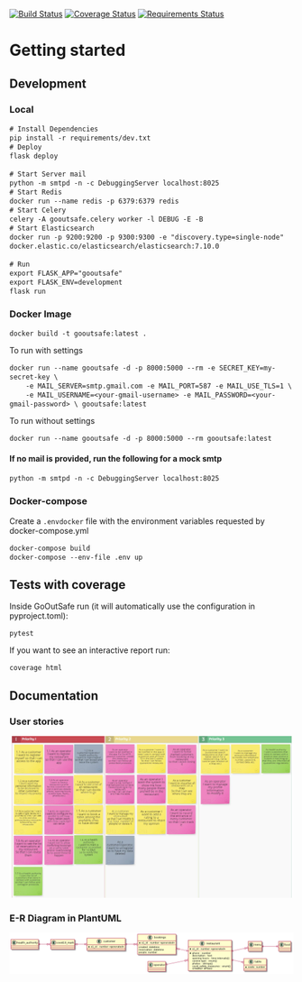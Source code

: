 [![Build Status](https://travis-ci.org/reuseman/GoOutSafe.svg?branch=main)](https://travis-ci.org/reuseman/GoOutSafe) [![Coverage Status](https://coveralls.io/repos/github/reuseman/GoOutSafe/badge.svg?branch=main)](https://coveralls.io/github/reuseman/GoOutSafe?branch=main) [![Requirements Status](https://requires.io/github/reuseman/GoOutSafe/requirements.svg?branch=main)](https://requires.io/github/reuseman/GoOutSafe/requirements/?branch=main)

# Getting started

## Development
### Local
    # Install Dependencies
    pip install -r requirements/dev.txt
    # Deploy
    flask deploy

    # Start Server mail
    python -m smtpd -n -c DebuggingServer localhost:8025
    # Start Redis
    docker run --name redis -p 6379:6379 redis
    # Start Celery
    celery -A gooutsafe.celery worker -l DEBUG -E -B
    # Start Elasticsearch
    docker run -p 9200:9200 -p 9300:9300 -e "discovery.type=single-node" docker.elastic.co/elasticsearch/elasticsearch:7.10.0
    
    # Run 
    export FLASK_APP="gooutsafe"
    export FLASK_ENV=development
    flask run

### Docker Image
    docker build -t gooutsafe:latest . 

To run with settings

    docker run --name gooutsafe -d -p 8000:5000 --rm -e SECRET_KEY=my-secret-key \
        -e MAIL_SERVER=smtp.gmail.com -e MAIL_PORT=587 -e MAIL_USE_TLS=1 \
        -e MAIL_USERNAME=<your-gmail-username> -e MAIL_PASSWORD=<your-gmail-password> \ gooutsafe:latest

To run without settings

    docker run --name gooutsafe -d -p 8000:5000 --rm gooutsafe:latest

#### If no mail is provided, run the following for a mock smtp
    python -m smtpd -n -c DebuggingServer localhost:8025

### Docker-compose
Create a `.envdocker` file with the environment variables requested by docker-compose.yml

    docker-compose build
    docker-compose --env-file .env up
## Tests with coverage
Inside GoOutSafe run (it will automatically use the configuration in pyproject.toml):

    pytest

If you want to see an interactive report run:

    coverage html

## Documentation
### User stories
![](docs/user-stories.png)

### E-R Diagram in PlantUML
![](docs/plantUML-er.png)